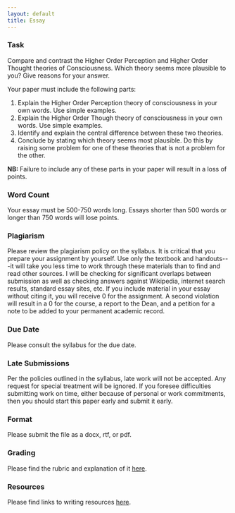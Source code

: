 ```yaml
---
layout: default
title: Essay
---
```

  

### Task

Compare and contrast the Higher Order Perception and Higher Order Thought theories of Consciousness. Which theory seems more plausible to you? Give reasons for your answer. 

Your paper must include the following parts:     

1. Explain the Higher Order Perception theory of consciousness in your own words. Use simple examples. 
1. Explain the Higher Order Though theory of consciousness in your own words. Use simple examples. 
3. Identify and explain the central difference between these two theories. 
4. Conclude by stating which theory seems most plausible. Do this by raising some problem for one of these theories that is not a problem for the other.
	   

**NB:** Failure to include any of these parts in your paper will result in a loss of points. 


### Word Count

Your essay must be 500-750 words long. Essays shorter than 500 words or longer than 750 words will lose points.

### Plagiarism

Please review the plagiarism policy on the syllabus. It is critical that you prepare your assignment by yourself. Use only the textbook and handouts---it will take you less time to work through these materials than to find and read other sources. I will be checking for significant overlaps between submission as well as checking answers against Wikipedia, internet search results, standard essay sites, etc. If you include material in your essay without citing it, you will receive 0 for the assignment. A second violation will result in a 0 for the course, a report to the Dean, and a petition for a note to be added to your permanent academic record. 

### Due Date
Please consult the syllabus for the due date.

### Late Submissions

Per the policies outlined in the syllabus, late work will not be accepted. Any request for special treatment will be ignored. If you foresee difficulties submitting work on time, either because of personal or work commitments, then you should start this paper early and submit it early. 

### Format
Please submit the file as a docx, rtf, or pdf. 

### Grading
Please find the rubric and explanation of it [here](/Teaching/Grading/).

### Resources
Please find links to writing resources [here](/Teaching/Resources/).








